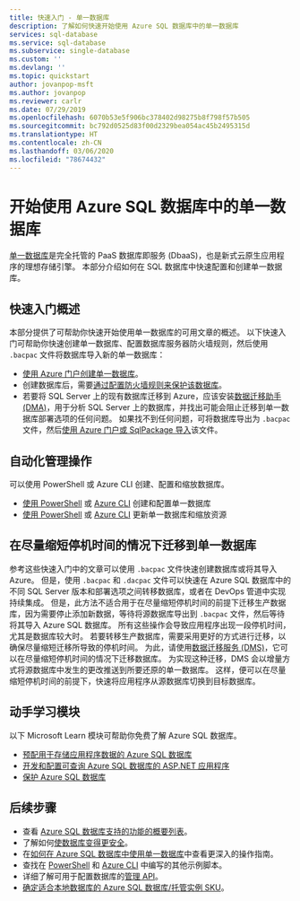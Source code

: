 ```yaml
---
title: 快速入门 - 单一数据库
description: 了解如何快速开始使用 Azure SQL 数据库中的单一数据库
services: sql-database
ms.service: sql-database
ms.subservice: single-database
ms.custom: ''
ms.devlang: ''
ms.topic: quickstart
author: jovanpop-msft
ms.author: jovanpop
ms.reviewer: carlr
ms.date: 07/29/2019
ms.openlocfilehash: 6070b53e5f906bc378402d98275b8f798f57b505
ms.sourcegitcommit: bc792d0525d83f00d2329bea054ac45b2495315d
ms.translationtype: HT
ms.contentlocale: zh-CN
ms.lasthandoff: 03/06/2020
ms.locfileid: "78674432"
---
```

# <a name="getting-started-with-single-databases-in-azure-sql-database"></a>开始使用 Azure SQL 数据库中的单一数据库

[单一数据库](sql-database-single-index.yml)是完全托管的 PaaS 数据库即服务 (DbaaS)，也是新式云原生应用程序的理想存储引擎。 本部分介绍如何在 SQL 数据库中快速配置和创建单一数据库。

## <a name="quickstart-overview"></a>快速入门概述

本部分提供了可帮助你快速开始使用单一数据库的可用文章的概述。 以下快速入门可帮助你快速创建单一数据库、配置数据库服务器防火墙规则，然后使用 `.bacpac` 文件将数据库导入新的单一数据库：

- [使用 Azure 门户创建单一数据库](sql-database-single-database-get-started.md)。
- 创建数据库后，需要[通过配置防火墙规则来保护该数据库](sql-database-server-level-firewall-rule.md)。
- 若要将 SQL Server 上的现有数据库迁移到 Azure，应该安装[数据迁移助手 (DMA)](https://www.microsoft.com/download/details.aspx?id=53595)，用于分析 SQL Server 上的数据库，并找出可能会阻止迁移到单一数据库部署选项的任何问题。 如果找不到任何问题，可将数据库导出为 `.bacpac` 文件，然后[使用 Azure 门户或 SqlPackage 导入](sql-database-import.md)该文件。

## <a name="automating-management-operations"></a>自动化管理操作

可以使用 PowerShell 或 Azure CLI 创建、配置和缩放数据库。

- [使用 PowerShell](scripts/sql-database-create-and-configure-database-powershell.md) 或 [Azure CLI](scripts/sql-database-create-and-configure-database-cli.md) 创建和配置单一数据库
- [使用 PowerShell](scripts/sql-database-monitor-and-scale-database-powershell.md) 或 [Azure CLI](scripts/sql-database-monitor-and-scale-database-cli.md) 更新单一数据库和缩放资源

## <a name="migrating-to-a-single-database-with-minimal-downtime"></a>在尽量缩短停机时间的情况下迁移到单一数据库

参考这些快速入门中的文章可以使用 `.bacpac` 文件快速创建数据库或将其导入 Azure。 但是，使用 `.bacpac` 和 `.dacpac` 文件可以快速在 Azure SQL 数据库中的不同 SQL Server 版本和部署选项之间转移数据库，或者在 DevOps 管道中实现持续集成。 但是，此方法不适合用于在尽量缩短停机时间的前提下迁移生产数据库，因为需要停止添加新数据，等待将源数据库导出到 `.bacpac` 文件，然后等待将其导入 Azure SQL 数据库。 所有这些操作会导致应用程序出现一段停机时间，尤其是数据库较大时。 若要转移生产数据库，需要采用更好的方式进行迁移，以确保尽量缩短迁移所导致的停机时间。 为此，请使用[数据迁移服务 (DMS)](https://docs.microsoft.com/azure/dms/tutorial-sql-server-to-azure-sql?toc=/azure/sql-database/toc.json)，它可以在尽量缩短停机时间的情况下迁移数据库。 为实现这种迁移，DMS 会以增量方式将源数据库中发生的更改推送到所要还原的单一数据库。 这样，便可以在尽量缩短停机时间的前提下，快速将应用程序从源数据库切换到目标数据库。

## <a name="hands-on-learning-modules"></a>动手学习模块

以下 Microsoft Learn 模块可帮助你免费了解 Azure SQL 数据库。

- [预配用于存储应用程序数据的 Azure SQL 数据库](https://docs.microsoft.com/learn/modules/provision-azure-sql-db/)
- [开发和配置可查询 Azure SQL 数据库的 ASP.NET 应用程序](https://docs.microsoft.com/learn/modules/develop-app-that-queries-azure-sql/)
- [保护 Azure SQL 数据库](https://docs.microsoft.com/learn/modules/secure-your-azure-sql-database/)

## <a name="next-steps"></a>后续步骤

- 查看 [Azure SQL 数据库支持的功能的概要列表](sql-database-features.md)。
- 了解如何[使数据库变得更安全](sql-database-security-tutorial.md)。
- 在[如何在 Azure SQL 数据库中使用单一数据库](sql-database-howto-single-database.md)中查看更深入的操作指南。
- 查找在 [PowerShell](sql-database-powershell-samples.md) 和 [Azure CLI](sql-database-cli-samples.md) 中编写的其他示例脚本。
- 详细了解可用于配置数据库的[管理 API](sql-database-single-databases-manage.md)。
- [确定适合本地数据库的 Azure SQL 数据库/托管实例 SKU](/sql/dma/dma-sku-recommend-sql-db/)。
